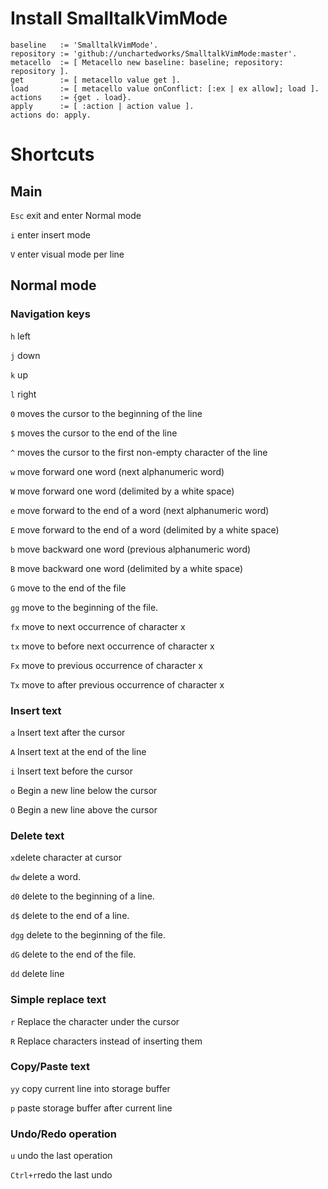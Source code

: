 # Install SmalltalkVimMode

```
baseline   := 'SmalltalkVimMode'.
repository := 'github://unchartedworks/SmalltalkVimMode:master'. 
metacello  := [ Metacello new baseline: baseline; repository: repository ].
get        := [ metacello value get ].
load       := [ metacello value onConflict: [:ex | ex allow]; load ].
actions    := {get . load}.
apply      := [ :action | action value ].
actions do: apply.
```

# Shortcuts
## Main
`Esc` exit and enter Normal mode

`i` enter insert mode

`V` enter visual mode per line


## Normal mode
### Navigation keys
`h` left

`j` down

`k` up

`l` right

`0` moves the cursor to the beginning of the line

`$` moves the cursor to the end of the line

`^` moves the cursor to the first non-empty character of the line

`w` move forward one word (next alphanumeric word)

`W` move forward one word (delimited by a white space)

`e` move forward to the end of a word (next alphanumeric word)

`E` move forward to the end of a word (delimited by a white space)

`b` move backward one word (previous alphanumeric word)

`B` move backward one word (delimited by a white space)

`G` move to the end of the file

`gg` move to the beginning of the file.

`fx` move to next occurrence of character x

`tx` move to before next occurrence of character x

`Fx` move to previous occurrence of character x

`Tx` move to after previous occurrence of character x

### Insert text
`a` Insert text after the cursor

`A` Insert text at the end of the line

`i` Insert text before the cursor

`o` Begin a new line below the cursor

`O` Begin a new line above the cursor

### Delete text
`x`delete character at cursor

`dw` delete a word.

`d0` delete to the beginning of a line.

`d$` delete to the end of a line.

`dgg` delete to the beginning of the file.

`dG` delete to the end of the file.

`dd` delete line

### Simple replace text
`r` Replace the character under the cursor

`R` Replace characters instead of inserting them

### Copy/Paste text
`yy` copy current line into storage buffer

`p` paste storage buffer after current line

### Undo/Redo operation
`u` undo the last operation

`Ctrl+r`redo the last undo


